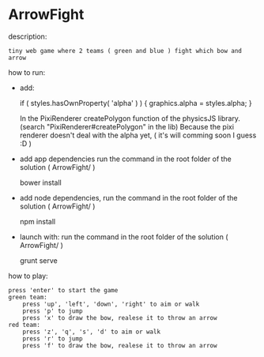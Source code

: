 ArrowFight
==========

description:

	tiny web game where 2 teams ( green and blue ) fight which bow and arrow

how to run:

- add:

	if ( styles.hasOwnProperty( 'alpha' ) ) {
        graphics.alpha = styles.alpha;
    }

	In the PixiRenderer createPolygon function of the physicsJS library. (search "PixiRenderer#createPolygon" in the lib) Because the pixi renderer doesn't deal with the alpha yet, ( it's will comming soon I guess :D )

- add app dependencies
	run the command in the root folder of the solution ( ArrowFight/ )

	bower install

- add node dependencies,
	run the command in the root folder of the solution ( ArrowFight/ )

	npm install

- launch with:
	run the command in the root folder of the solution ( ArrowFight/ )

	grunt serve

how to play:

	press 'enter' to start the game
	green team:
		press 'up', 'left', 'down', 'right' to aim or walk
		press 'p' to jump
		press 'x' to draw the bow, realese it to throw an arrow
	red team:
		press 'z', 'q', 's', 'd' to aim or walk
		press 'r' to jump
		press 'f' to draw the bow, realese it to throw an arrow
